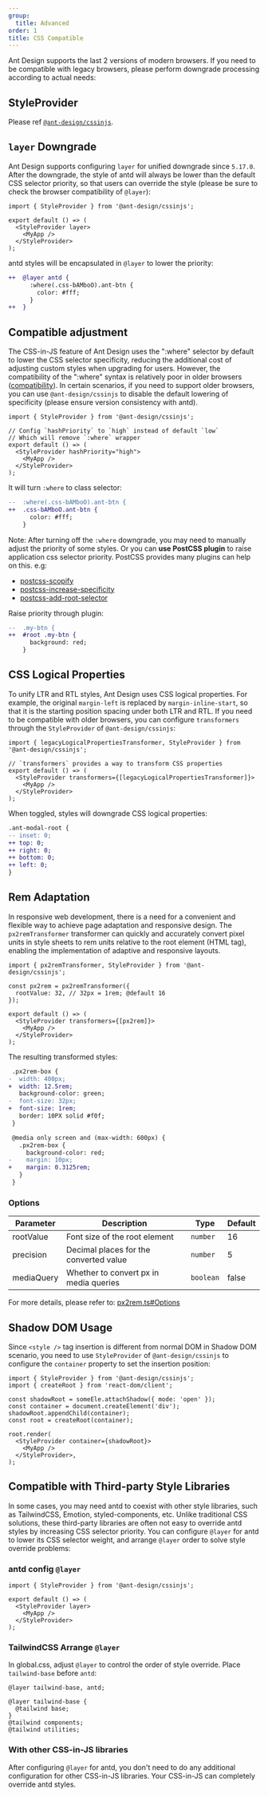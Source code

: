 ```yaml
---
group:
  title: Advanced
order: 1
title: CSS Compatible
---
```


Ant Design supports the last 2 versions of modern browsers. If you need to be compatible with legacy browsers, please perform downgrade processing according to actual needs:

## StyleProvider

Please ref [`@ant-design/cssinjs`](https://github.com/ant-design/cssinjs#styleprovider).

## `layer` Downgrade

Ant Design supports configuring `layer` for unified downgrade since `5.17.0`. After the downgrade, the style of antd will always be lower than the default CSS selector priority, so that users can override the style (please be sure to check the browser compatibility of `@layer`):

```tsx
import { StyleProvider } from '@ant-design/cssinjs';

export default () => (
  <StyleProvider layer>
    <MyApp />
  </StyleProvider>
);
```

antd styles will be encapsulated in `@layer` to lower the priority:

```diff
++  @layer antd {
      :where(.css-bAMboO).ant-btn {
        color: #fff;
      }
++  }
```

## Compatible adjustment

The CSS-in-JS feature of Ant Design uses the ":where" selector by default to lower the CSS selector specificity, reducing the additional cost of adjusting custom styles when upgrading for users. However, the compatibility of the ":where" syntax is relatively poor in older browsers ([compatibility](https://developer.mozilla.org/en-US/docs/Web/CSS/:where#browser_compatibility)). In certain scenarios, if you need to support older browsers, you can use `@ant-design/cssinjs` to disable the default lowering of specificity (please ensure version consistency with antd).

```tsx
import { StyleProvider } from '@ant-design/cssinjs';

// Config `hashPriority` to `high` instead of default `low`
// Which will remove `:where` wrapper
export default () => (
  <StyleProvider hashPriority="high">
    <MyApp />
  </StyleProvider>
);
```

It will turn `:where` to class selector:

```diff
--  :where(.css-bAMboO).ant-btn {
++  .css-bAMboO.ant-btn {
      color: #fff;
    }
```

Note: After turning off the `:where` downgrade, you may need to manually adjust the priority of some styles. Or you can **use PostCSS plugin** to raise application css selector priority. PostCSS provides many plugins can help on this. e.g:

- [postcss-scopify](https://www.npmjs.com/package/postcss-scopify)
- [postcss-increase-specificity](https://www.npmjs.com/package/postcss-increase-specificity)
- [postcss-add-root-selector](https://www.npmjs.com/package/postcss-add-root-selector)

Raise priority through plugin:

```diff
--  .my-btn {
++  #root .my-btn {
      background: red;
    }
```

## CSS Logical Properties

To unify LTR and RTL styles, Ant Design uses CSS logical properties. For example, the original `margin-left` is replaced by `margin-inline-start`, so that it is the starting position spacing under both LTR and RTL. If you need to be compatible with older browsers, you can configure `transformers` through the `StyleProvider` of `@ant-design/cssinjs`:

```tsx
import { legacyLogicalPropertiesTransformer, StyleProvider } from '@ant-design/cssinjs';

// `transformers` provides a way to transform CSS properties
export default () => (
  <StyleProvider transformers={[legacyLogicalPropertiesTransformer]}>
    <MyApp />
  </StyleProvider>
);
```

When toggled, styles will downgrade CSS logical properties:

```diff
.ant-modal-root {
-- inset: 0;
++ top: 0;
++ right: 0;
++ bottom: 0;
++ left: 0;
}
```

## Rem Adaptation

In responsive web development, there is a need for a convenient and flexible way to achieve page adaptation and responsive design. The `px2remTransformer` transformer can quickly and accurately convert pixel units in style sheets to rem units relative to the root element (HTML tag), enabling the implementation of adaptive and responsive layouts.

```tsx
import { px2remTransformer, StyleProvider } from '@ant-design/cssinjs';

const px2rem = px2remTransformer({
  rootValue: 32, // 32px = 1rem; @default 16
});

export default () => (
  <StyleProvider transformers={[px2rem]}>
    <MyApp />
  </StyleProvider>
);
```

The resulting transformed styles:

```diff
 .px2rem-box {
-  width: 400px;
+  width: 12.5rem;
   background-color: green;
-  font-size: 32px;
+  font-size: 1rem;
   border: 10PX solid #f0f;
 }

 @media only screen and (max-width: 600px) {
   .px2rem-box {
     background-color: red;
-    margin: 10px;
+    margin: 0.3125rem;
   }
 }
```

### Options

<!-- prettier-ignore -->
| Parameter | Description  | Type | Default |
| --- | --- | --- | --- |
| rootValue | Font size of the root element | `number` | 16 |
| precision | Decimal places for the converted value | `number` | 5 |
| mediaQuery | Whether to convert px in media queries | `boolean` | false |

For more details, please refer to: [px2rem.ts#Options](https://github.com/ant-design/cssinjs/blob/master/src/transformers/px2rem.ts)

## Shadow DOM Usage

Since `<style />` tag insertion is different from normal DOM in Shadow DOM scenario, you need to use `StyleProvider` of `@ant-design/cssinjs` to configure the `container` property to set the insertion position:

```tsx
import { StyleProvider } from '@ant-design/cssinjs';
import { createRoot } from 'react-dom/client';

const shadowRoot = someEle.attachShadow({ mode: 'open' });
const container = document.createElement('div');
shadowRoot.appendChild(container);
const root = createRoot(container);

root.render(
  <StyleProvider container={shadowRoot}>
    <MyApp />
  </StyleProvider>,
);
```

## Compatible with Third-party Style Libraries

In some cases, you may need antd to coexist with other style libraries, such as TailwindCSS, Emotion, styled-components, etc. Unlike traditional CSS solutions, these third-party libraries are often not easy to override antd styles by increasing CSS selector priority. You can configure `@layer` for antd to lower its CSS selector weight, and arrange `@layer` order to solve style override problems:

### antd config `@layer`

```tsx
import { StyleProvider } from '@ant-design/cssinjs';

export default () => (
  <StyleProvider layer>
    <MyApp />
  </StyleProvider>
);
```

### TailwindCSS Arrange `@layer`

In global.css, adjust `@layer` to control the order of style override. Place `tailwind-base` before `antd`:

```less
@layer tailwind-base, antd;

@layer tailwind-base {
  @tailwind base;
}
@tailwind components;
@tailwind utilities;
```

### With other CSS-in-JS libraries

After configuring `@layer` for antd, you don't need to do any additional configuration for other CSS-in-JS libraries. Your CSS-in-JS can completely override antd styles.
